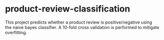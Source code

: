 # product-review-classification
This project predicts whether a product review is positive/negative using the naive bayes classifier. A 10-fold cross validation is performed to mitigate overfitting. 
